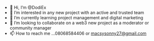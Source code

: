 - 👋 Hi, I’m @DodiEx
- 👀 I’m interested in any new project with an active and trusted team
- 🌱 I’m currently learning project management and digital marketing
- 💞️ I’m looking to collaborate on a web3 new project as a moderator or community manager 
- 📫 How to reach me ...08068584406 or macsysonny27@gmail.com

<!---
DodiEx/DodiEx is a ✨ special ✨ repository because its `README.md` (this file) appears on your GitHub profile.
You can click the Preview link to take a look at your changes.
--->
